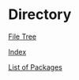 Directory
=========

[File Tree](../../../Files)

[Index](../../../7/0/index.md)

[List of Packages](../../../1/3/0/list.md)
